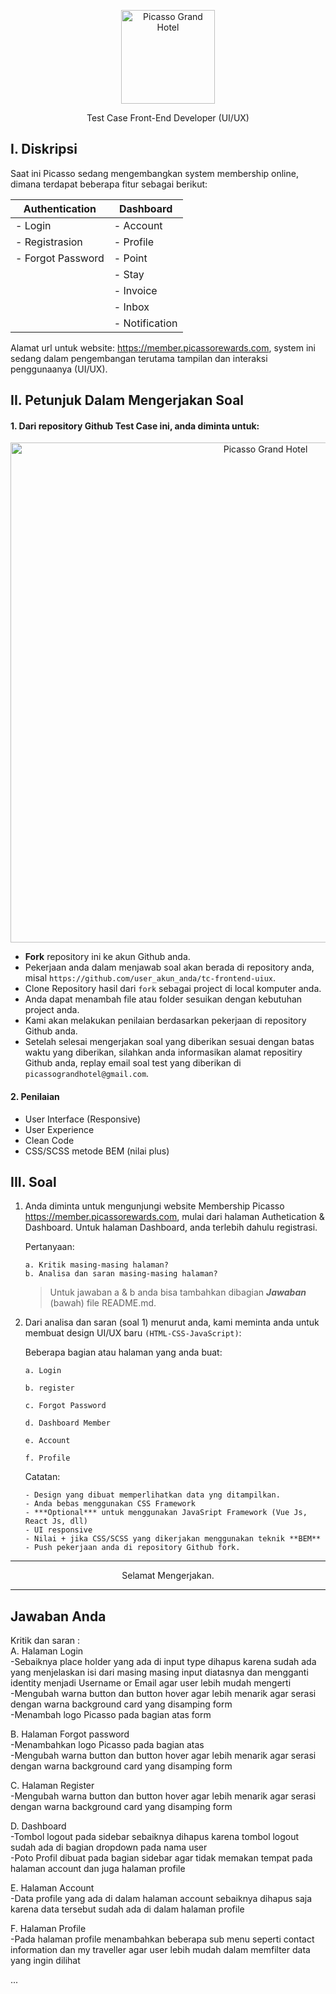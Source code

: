 <p align="center">
<img src="./_doc/img/picasso.png" width="150" alt="Picasso Grand Hotel" />
</p>
<p align="center">Test Case Front-End Developer (UI/UX)</p>

## I. Diskripsi

Saat ini Picasso sedang mengembangkan system membership online, dimana terdapat beberapa fitur sebagai berikut:

| Authentication    | Dashboard      |
| ----------------- | -------------- |
| - Login           | - Account      |
| - Registrasion    | - Profile      |
| - Forgot Password | - Point        |
|                   | - Stay         |
|                   | - Invoice      |
|                   | - Inbox        |
|                   | - Notification |

Alamat url untuk website: https://member.picassorewards.com, system ini sedang dalam pengembangan terutama tampilan dan interaksi penggunaanya (UI/UX).

## II. Petunjuk Dalam Mengerjakan Soal

#### 1. Dari repository Github Test Case ini, anda diminta untuk:

<p align="center">
<img src="./_doc/img/repo-fork.png" width="800" alt="Picasso Grand Hotel" />
</p>

- **Fork** repository ini ke akun Github anda.
- Pekerjaan anda dalam menjawab soal akan berada di repository anda, misal `https://github.com/user_akun_anda/tc-frontend-uiux`.
- Clone Repository hasil dari `fork` sebagai project di local komputer anda.
- Anda dapat menambah file atau folder sesuikan dengan kebutuhan project anda.
- Kami akan melakukan penilaian berdasarkan pekerjaan di repository Github anda.
- Setelah selesai mengerjakan soal yang diberikan sesuai dengan batas waktu yang diberikan, silahkan anda informasikan alamat repositiry Github anda, replay email soal test yang diberikan di `picassograndhotel@gmail.com`.

#### 2. Penilaian

- User Interface (Responsive)
- User Experience
- Clean Code
- CSS/SCSS metode BEM (nilai plus)

## III. Soal

1.  Anda diminta untuk mengunjungi website Membership Picasso https://member.picassorewards.com, mulai dari halaman Authetication & Dashboard. Untuk halaman Dashboard, anda terlebih dahulu registrasi.

    Pertanyaan:

        a. Kritik masing-masing halaman?
        b. Analisa dan saran masing-masing halaman?

    > Untuk jawaban a & b anda bisa tambahkan dibagian **_Jawaban_** (bawah) file README.md.

2.  Dari analisa dan saran (soal 1) menurut anda,
    kami meminta anda untuk membuat design UI/UX baru `(HTML-CSS-JavaScript)`:

    Beberapa bagian atau halaman yang anda buat:

        a. Login

        b. register

        c. Forgot Password

        d. Dashboard Member

        e. Account

        f. Profile

    Catatan:

        - Design yang dibuat memperlihatkan data yng ditampilkan.
        - Anda bebas menggunakan CSS Framework
        - ***Optional*** untuk menggunakan JavaSript Framework (Vue Js, React Js, dll)
        - UI responsive
        - Nilai + jika CSS/SCSS yang dikerjakan menggunakan teknik **BEM**
        - Push pekerjaan anda di repository Github fork.

---

<p align="center">Selamat Mengerjakan.</p>

---

## Jawaban Anda

Kritik dan saran :<br>
A. Halaman Login<br>
-Sebaiknya place holder yang ada di input type dihapus karena sudah ada yang menjelaskan isi dari masing masing input diatasnya dan mengganti identity menjadi Username or Email agar user lebih mudah mengerti<br>
-Mengubah warna button dan button hover agar lebih menarik agar serasi dengan warna background card yang disamping form<br>
-Menambah logo Picasso pada bagian atas form<br>

B. Halaman Forgot password<br>
-Menambahkan logo Picasso pada bagian atas<br>
-Mengubah warna button dan button hover agar lebih menarik agar serasi dengan warna background card yang disamping form<br>

C. Halaman Register<br>
-Mengubah warna button dan button hover agar lebih menarik agar serasi dengan warna background card yang disamping form<br>

D. Dashboard<br>
-Tombol logout pada sidebar sebaiknya dihapus karena tombol logout sudah ada di bagian dropdown pada nama user<br>
-Poto Profil dibuat pada bagian sidebar agar tidak memakan tempat pada halaman account dan juga halaman profile<br>

E. Halaman Account<br>
-Data profile yang ada di dalam halaman account sebaiknya dihapus saja karena data tersebut sudah ada di dalam halaman profile<br>

F. Halaman Profile<br>
-Pada halaman profile menambahkan beberapa sub menu seperti contact information dan my traveller agar user lebih mudah dalam memfilter data yang ingin dilihat<br>

...
